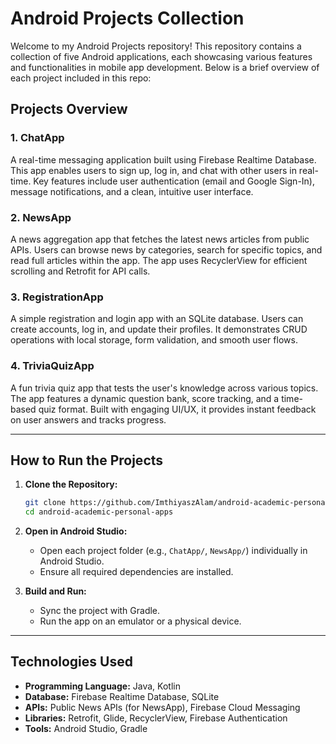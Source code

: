 # Android Projects Collection

Welcome to my Android Projects repository! This repository contains a collection of five Android applications, each showcasing various features and functionalities in mobile app development. Below is a brief overview of each project included in this repo:

## Projects Overview

### 1. **ChatApp**
A real-time messaging application built using Firebase Realtime Database. This app enables users to sign up, log in, and chat with other users in real-time. Key features include user authentication (email and Google Sign-In), message notifications, and a clean, intuitive user interface.

### 2. **NewsApp**
A news aggregation app that fetches the latest news articles from public APIs. Users can browse news by categories, search for specific topics, and read full articles within the app. The app uses RecyclerView for efficient scrolling and Retrofit for API calls.

### 3. **RegistrationApp**
A simple registration and login app with an SQLite database. Users can create accounts, log in, and update their profiles. It demonstrates CRUD operations with local storage, form validation, and smooth user flows.

### 4. **TriviaQuizApp**
A fun trivia quiz app that tests the user's knowledge across various topics. The app features a dynamic question bank, score tracking, and a time-based quiz format. Built with engaging UI/UX, it provides instant feedback on user answers and tracks progress.

---

## How to Run the Projects

1. **Clone the Repository:**
   ```bash
   git clone https://github.com/ImthiyaszAlam/android-academic-personal-apps.git
   cd android-academic-personal-apps
   ```

2. **Open in Android Studio:**
   - Open each project folder (e.g., `ChatApp/`, `NewsApp/`) individually in Android Studio.
   - Ensure all required dependencies are installed.

3. **Build and Run:**
   - Sync the project with Gradle.
   - Run the app on an emulator or a physical device.

---

## Technologies Used

- **Programming Language:** Java, Kotlin
- **Database:** Firebase Realtime Database, SQLite
- **APIs:** Public News APIs (for NewsApp), Firebase Cloud Messaging
- **Libraries:** Retrofit, Glide, RecyclerView, Firebase Authentication
- **Tools:** Android Studio, Gradle
